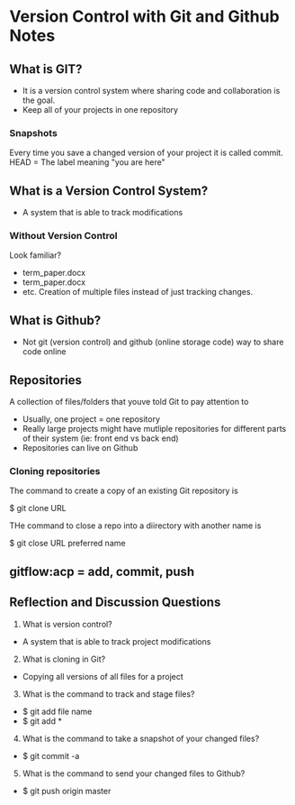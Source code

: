 # Version Control with Git and Github Notes

## What is GIT?


- It is a version control system where sharing code and collaboration is the goal.
- Keep all of your projects in one repository

### Snapshots

Every time you save a changed version of your project it is called commit.
HEAD = The label meaning \"you are here"

## What is a Version Control System? 

- A system that is able to track modifications

### Without Version Control 

Look familiar? 

- term_paper.docx
- term_paper.docx
- etc.
Creation of multiple files instead of just tracking changes.

## What is Github? 

- Not git \(version control) and github \(online storage code) way to share code online

## Repositories 

A collection of files/folders that youve told Git to pay attention to 

- Usually, one project = one repository
- Really large projects might have mutliple repositories for different parts of their system \(ie: front end vs back end)
- Repositories can live on Github

### Cloning repositories

The command to create a copy of an existing Git repository is

\$ git clone URL 

THe command to close a repo into a diirectory with another name is

\$ git close URL preferred name

## gitflow:acp = add, commit, push 

## Reflection and Discussion Questions 

1. What is version control?

- A system that is able to track project modifications

2. What is cloning in Git?

- Copying all versions of all files for a project

3. What is the command to track and stage files?

- \$ git add file name 
- \$ git add *

4. What is the command to take a snapshot of your changed files? 

- \$ git commit -a

5. What is the command to send your changed files to Github? 

- \$ git push origin master